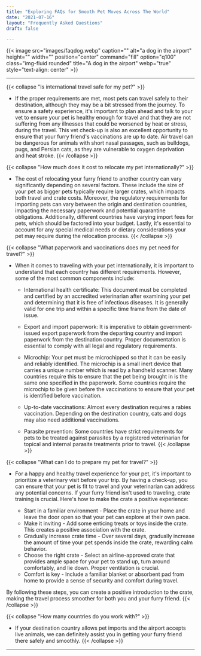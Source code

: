 ```yaml
---
title: "Exploring FAQs for Smooth Pet Moves Across The World"
date: "2021-07-16"
layout: "Frequently Asked Questions"
draft: false

---
```


{{< image src="images/faqdog.webp" caption="" alt="a dog in the airport" height="" width="" position="center" command="fill" option="q100" class="img-fluid rounded" title="A dog in the airport" webp="true" style="text-align: center" >}}

<hr>

 {{< collapse "Is international travel safe for my pet?" >}}
  * If the proper requirements are met, most pets can travel safely to their destination, although they may be a bit stressed from the journey. To ensure a safety experience, it's important to plan ahead and talk to your vet to ensure your pet is healthy enough for travel and that they are not suffering from any illnesses that could be worsened by heat or stress, during the travel. This vet check-up is also an excellent opportunity to ensure that your furry friend's vaccinations are up to date. Air travel can be dangerous for animals with short nasal passages, such as bulldogs, pugs, and Persian cats, as they are vulnerable to oxygen deprivation and heat stroke.
 {{< /collapse >}}

  {{< collapse "How much does it cost to relocate my pet internationally?" >}}
  * The cost of relocating your furry friend to another country can vary significantly depending on several factors. These include the size of your pet as bigger pets typically require larger crates, which impacts both travel and crate costs. Moreover, the regulatory requirements for importing pets can vary between the origin and destination countries, impacting the necessary paperwork and potential quarantine obligations. Additionally, different countries have varying import fees for pets, which should be factored into your budget. Lastly, it's essential to account for any special medical needs or dietary considerations your pet may require during the relocation process.
 {{< /collapse >}}

  {{< collapse "What paperwork and vaccinations does my pet need for travel?" >}}
  * When it comes to traveling with your pet internationally, it is important to understand that each country has different requirements. However, some of the most common components include:

    - International health certificate: This document must be completed and certified by an accredited veterinarian after examining your pet and determining that it is free of infectious diseases. It is generally valid for one trip and within a specific time frame from the date of issue.

    - Export and import paperwork: It is imperative to obtain government-issued export paperwork from the departing country and import paperwork from the destination country. Proper documentation is essential to comply with all legal and regulatory requirements.

    - Microchip: Your pet must be microchipped so that it can be easily and reliably identified. The microchip is a small inert device that carries a unique number which is read by a handheld scanner. Many countries require this to ensure that the pet being brought in is the same one specified in the paperwork. Some countries require the microchip to be given before the vaccinations to ensure that your pet is identified before vaccination.

    - Up-to-date vaccinations: Almost every destination requires a rabies vaccination. Depending on the destination country, cats and dogs may also need additional vaccinations.

    - Parasite prevention: Some countries have strict requirements for pets to be treated against parasites by a registered veterinarian for topical and internal parasite treatments prior to travel. 
 {{< /collapse >}}

 {{< collapse "What can I do to prepare my pet for travel?" >}}
  * For a happy and healthy travel experience for your pet, it's important to prioritize a veterinary visit before your trip. By having a check-up, you can ensure that your pet is fit to travel and your veterinarian can address any potential concerns. If your furry friend isn't used to traveling, crate training is crucial. Here's how to make the crate a positive experience:

    - Start in a familiar environment - Place the crate in your home and leave the door open so that your pet can explore at their own pace.
    - Make it inviting - Add some enticing treats or toys inside the crate. This creates a positive association with the crate.
    - Gradually increase crate time - Over several days, gradually increase the amount of time your pet spends inside the crate, rewarding calm behavior.
    - Choose the right crate - Select an airline-approved crate that provides ample space for your pet to stand up, turn around comfortably, and lie down. Proper ventilation is crucial.
    - Comfort is key - Include a familiar blanket or absorbent pad from home to provide a sense of security and comfort during travel.

By following these steps, you can create a positive introduction to the crate, making the travel process smoother for both you and your furry friend.
 {{< /collapse >}}

 {{< collapse "How many countries do you work with?" >}}
  * If your destination country allows pet imports and the airport accepts live animals, we can definitely assist you in getting your furry friend there safely and smoothly.
 {{< /collapse >}}
<hr>